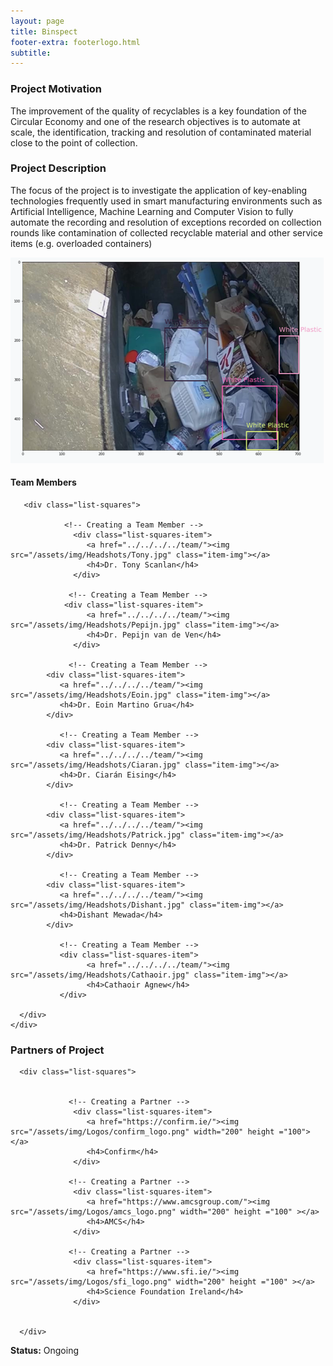 ```yaml
---
layout: page
title: Binspect
footer-extra: footerlogo.html
subtitle: 
---
```



### Project Motivation
The improvement of the quality of recyclables is a key foundation of the Circular Economy and one of the research objectives is to automate at scale, the identification, tracking and resolution of contaminated material close to the point of collection.

### Project Description
The focus of the project is to investigate the application of key-enabling technologies frequently used in smart manufacturing environments such as Artificial Intelligence, Machine Learning and Computer Vision to fully automate the recording and resolution of exceptions recorded on collection rounds like contamination of collected recyclable material and other service items (e.g. overloaded containers)


<img src="/assets/img/Projects/binspect.png" class="center">



#### Team Members 


<div class="container-fluid">
   
   <div class="row">
                 
       <div class="list-squares">
          
                <!-- Creating a Team Member -->
                  <div class="list-squares-item">
                     <a href="../../../../team/"><img src="/assets/img/Headshots/Tony.jpg" class="item-img"></a>
                     <h4>Dr. Tony Scanlan</h4>
                  </div>
          
                 <!-- Creating a Team Member -->
               	<div class="list-squares-item">
                     <a href="../../../../team/"><img src="/assets/img/Headshots/Pepijn.jpg" class="item-img"></a>
                     <h4>Dr. Pepijn van de Ven</h4>
                  </div>
    
                 <!-- Creating a Team Member -->
            <div class="list-squares-item">
               <a href="../../../../team/"><img src="/assets/img/Headshots/Eoin.jpg" class="item-img"></a>
               <h4>Dr. Eoin Martino Grua</h4>
            </div>
                
               <!-- Creating a Team Member -->
            <div class="list-squares-item">
               <a href="../../../../team/"><img src="/assets/img/Headshots/Ciaran.jpg" class="item-img"></a>
               <h4>Dr. Ciarán Eising</h4>
            </div>
      
               <!-- Creating a Team Member -->
            <div class="list-squares-item">
               <a href="../../../../team/"><img src="/assets/img/Headshots/Patrick.jpg" class="item-img"></a>
               <h4>Dr. Patrick Denny</h4>
            </div>
                                  
               <!-- Creating a Team Member -->
            <div class="list-squares-item">
               <a href="../../../../team/"><img src="/assets/img/Headshots/Dishant.jpg" class="item-img"></a>
               <h4>Dishant Mewada</h4>
            </div>
        
               <!-- Creating a Team Member -->
               <div class="list-squares-item">
                     <a href="../../../../team/"><img src="/assets/img/Headshots/Cathaoir.jpg" class="item-img"></a>
                     <h4>Cathaoir Agnew</h4>
               </div>    
     
      </div>
    </div>
</div>


### Partners of Project
<!-- - [Confirm](https://confirm.ie/)
- [AMCS](https://www.amcsgroup.com/) -->


<div class="container-fluid">
   
   <div class="row">
      
      <div class="list-squares">
                 
   
                 <!-- Creating a Partner -->
                  <div class="list-squares-item">
                     <a href="https://confirm.ie/"><img src="/assets/img/Logos/confirm_logo.png" width="200" height ="100"></a>
                     <h4>Confirm</h4>
                  </div>
         
                 <!-- Creating a Partner -->
                  <div class="list-squares-item">
                     <a href="https://www.amcsgroup.com/"><img src="/assets/img/Logos/amcs_logo.png" width="200" height ="100" ></a>
                     <h4>AMCS</h4>
                  </div>
         
                 <!-- Creating a Partner -->
                  <div class="list-squares-item">
                     <a href="https://www.sfi.ie/"><img src="/assets/img/Logos/sfi_logo.png" width="200" height ="100" ></a>
                     <h4>Science Foundation Ireland</h4>
                  </div>
                        
                  
      </div>
  </div>
</div>

**Status:** Ongoing
